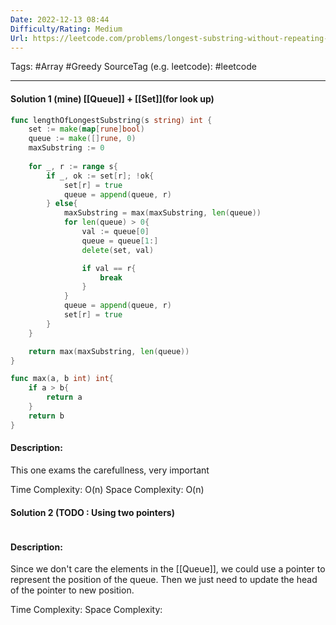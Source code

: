 ```yaml
---
Date: 2022-12-13 08:44
Difficulty/Rating: Medium
Url: https://leetcode.com/problems/longest-substring-without-repeating-characters/
---
```

Tags: #Array #Greedy
SourceTag (e.g. leetcode): #leetcode


---
#### Solution 1 (mine) [[Queue]] + [[Set]](for look up)

```go
func lengthOfLongestSubstring(s string) int {
    set := make(map[rune]bool)
    queue := make([]rune, 0)
    maxSubstring := 0
    
    for _, r := range s{
        if _, ok := set[r]; !ok{
            set[r] = true
            queue = append(queue, r)
        } else{
            maxSubstring = max(maxSubstring, len(queue))
            for len(queue) > 0{
                val := queue[0]
                queue = queue[1:]
                delete(set, val)

                if val == r{
                    break
                }
            }
            queue = append(queue, r)
            set[r] = true
        }
    }

    return max(maxSubstring, len(queue))
}

func max(a, b int) int{
    if a > b{
        return a
    }
    return b
}
```

#### Description:
This one exams the carefullness, very important

Time Complexity: O(n)
Space Complexity: O(n)


#### Solution 2  (TODO : Using two pointers)

```go

```

#### Description:
Since we don't care the elements in the [[Queue]], we could use a pointer to represent the position of the queue. Then we just need to update the head of the pointer to new position.

Time Complexity:
Space Complexity: